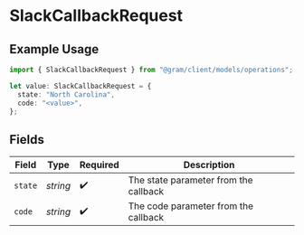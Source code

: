 # SlackCallbackRequest

## Example Usage

```typescript
import { SlackCallbackRequest } from "@gram/client/models/operations";

let value: SlackCallbackRequest = {
  state: "North Carolina",
  code: "<value>",
};
```

## Fields

| Field                                 | Type                                  | Required                              | Description                           |
| ------------------------------------- | ------------------------------------- | ------------------------------------- | ------------------------------------- |
| `state`                               | *string*                              | :heavy_check_mark:                    | The state parameter from the callback |
| `code`                                | *string*                              | :heavy_check_mark:                    | The code parameter from the callback  |